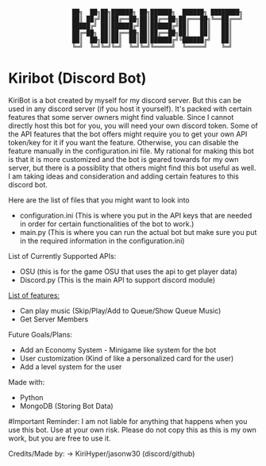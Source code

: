                       ██╗  ██╗██╗██████╗ ██╗██████╗  ██████╗ ████████╗
                      ██║ ██╔╝██║██╔══██╗██║██╔══██╗██╔═══██╗╚══██╔══╝
                      █████╔╝ ██║██████╔╝██║██████╔╝██║   ██║   ██║   
                      ██╔═██╗ ██║██╔══██╗██║██╔══██╗██║   ██║   ██║   
                      ██║  ██╗██║██║  ██║██║██████╔╝╚██████╔╝   ██║   
                      ╚═╝  ╚═╝╚═╝╚═╝  ╚═╝╚═╝╚═════╝  ╚═════╝    ╚═╝   
                                                                                            

# Kiribot (Discord Bot)

KiriBot is a bot created by myself for my discord server. But this can be used in any discord server (if you host it yourself). It's packed with certain features that some server owners might find valuable. Since I cannot directly host this bot for you, you will need your own discord token. Some of the API features that the bot offers might require you to get your own API token/key for it if you want the feature. Otherwise, you can disable the feature manually in the configuration.ini file. My rational for making this bot is that it is more customized and the bot is geared towards for my own server, but there is a possiblity that others might find this bot useful as well. I am taking ideas and consideration and adding certain features to this discord bot.

Here are the list of files that you might want to look into
- configuration.ini (This is where you put in the API keys that are needed in order for certain functionalities of the bot to work.)
- main.py (This is where you can run the actual bot but make sure you put in the required information in the configuration.ini)

List of Currently Supported APIs:
- OSU (this is for the game OSU that uses the api to get player data)
- Discord.py (This is the main API to support discord module)

<u> List of features: </u>
- Can play music (Skip/Play/Add to Queue/Show Queue Music)
- Get Server Members

Future Goals/Plans:
- Add an Economy System - Minigame like system for the bot
- User customization (Kind of like a personalized card for the user)
- Add a level system for the user

Made with:
- Python
- MongoDB (Storing Bot Data)

#Important Reminder: I am not liable for anything that happens when you use this bot. Use at your own risk. Please do not copy this as this is my own work, but you are free to use it.

Credits/Made by:
-> KiriHyper/jasonw30 (discord/github)

